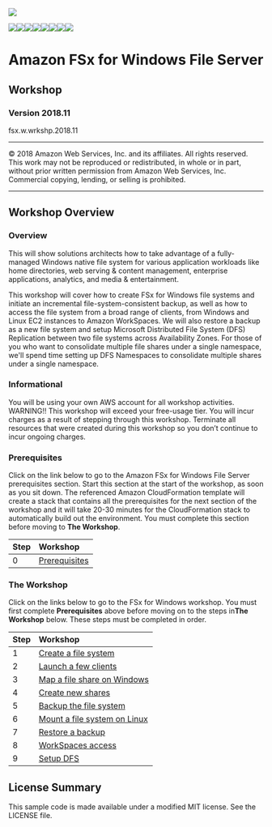 ![](https://s3.amazonaws.com/aws-us-east-1/tutorial/AWS_logo_PMS_300x180.png)

![](https://s3.amazonaws.com/aws-us-east-1/tutorial/100x100_benefit_available.png)![](https://s3.amazonaws.com/aws-us-east-1/tutorial/100x100_benefit_ingergration.png)![](https://s3.amazonaws.com/aws-us-east-1/tutorial/100x100_benefit_ecryption-lock.png)![](https://s3.amazonaws.com/aws-us-east-1/tutorial/100x100_benefit_fully-managed.png)![](https://s3.amazonaws.com/aws-us-east-1/tutorial/100x100_benefit_lowcost-affordable.png)![](https://s3.amazonaws.com/aws-us-east-1/tutorial/100x100_benefit_performance.png)![](https://s3.amazonaws.com/aws-us-east-1/tutorial/100x100_benefit_scalable.png)![](https://s3.amazonaws.com/aws-us-east-1/tutorial/100x100_benefit_storage.png)


# **Amazon FSx for Windows File Server**

## Workshop

### Version 2018.11

fsx.w.wrkshp.2018.11

---

© 2018 Amazon Web Services, Inc. and its affiliates. All rights reserved. This work may not be  reproduced or redistributed, in whole or in part, without prior written permission from Amazon Web Services, Inc. Commercial copying, lending, or selling is prohibited.

---

## Workshop Overview

### Overview

This will show solutions architects how to take advantage of a fully-managed Windows native file system for various application workloads like home directories, web serving & content management, enterprise applications, analytics, and media & entertainment.

This workshop will cover how to create FSx for Windows file systems and initiate an incremental file-system-consistent backup, as well as how to access the file system from a broad range of clients, from Windows and Linux EC2 instances to Amazon WorkSpaces. We will also restore a backup as a new file system and setup Microsoft Distributed File System (DFS) Replication between two file systems across Availability Zones. For those of you who want to consolidate multiple file shares under a single namespace, we'll spend time setting up DFS Namespaces to consolidate multiple shares under a single namespace.

### Informational

You will be using your own AWS account for all workshop activities.
WARNING!! This workshop will exceed your free-usage tier. You will incur charges as a result of stepping through this workshop. Terminate all resources that were created during this workshop so you don’t continue to incur ongoing charges.

### Prerequisites

Click on the link below to go to the Amazon FSx for Windows File Server prerequisites section. Start this section at the start of the workshop, as soon as you sit down. The referenced Amazon CloudFormation template will create a stack that contains all the prerequisites for the next section of the workshop and it will take 20-30 minutes for the CloudFormation stack to automatically build out the environment. You must complete this section before moving to **The Workshop**.

| Step | Workshop |
| :--- | :---
| 0 | [Prerequisites](workshop/0-prerequisites) |

### The Workshop

Click on the links below to go to the FSx for Windows workshop. You must first complete **Prerequisites** above before moving on to the steps in**The Workshop** below. These steps must be completed in order.


| Step | Workshop |
| :--- | :---
| 1 | [Create a file system](workshop/1-create-file-system) |
| 2 | [Launch a few clients](workshop/2-launch-clients) |
| 3 | [Map a file share on Windows](workshop/3-map-file-share)
| 4 | [Create new shares](workshop/4-create-new-shares)
| 5 | [Backup the file system](workshop/5-backup-file-system)
| 6 | [Mount a file system on Linux](workshop/6-mount-file-system)
| 7 | [Restore a backup](workshop/7-restore-backup)
| 8 | [WorkSpaces access](workshop/8-workspaces-access)
| 9 | [Setup DFS](workshop/9-setup-dfs)


## License Summary

This sample code is made available under a modified MIT license. See the LICENSE file.

